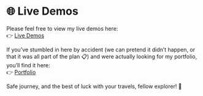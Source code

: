 # 🌐 Live Demos

Please feel free to view my live demos here:  
👉 [Live Demos](https://musman-uk.github.io/live-demos)

If you’ve stumbled in here by accident (we can pretend it didn’t happen, or that it was all part of the plan 📋) and were actually looking for my portfolio, you’ll find it here:  
👉 [Portfolio](https://github.com/musman-uk/portfolio)

Safe journey, and the best of luck with your travels, fellow explorer! 🚀
